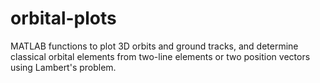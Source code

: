 # orbital-plots
MATLAB functions to plot 3D orbits and ground tracks, and determine classical orbital elements from two-line elements or two position vectors using Lambert's problem.
